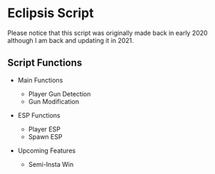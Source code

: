 # Eclipsis Script
Please notice that this script was originally made back in early 2020 although I am back and updating it in 2021.


## Script Functions

- Main Functions
  - Player Gun Detection
  - Gun Modification

- ESP Functions
  - Player ESP
  - Spawn ESP
  
  
- Upcoming Features
  - Semi-Insta Win
